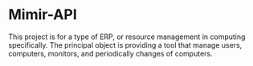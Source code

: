 # Mimir-API
This project is for a type of ERP, or resource management in computing specifically. The principal object is providing a tool that manage users, computers, monitors, and periodically changes of computers.
